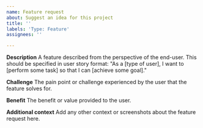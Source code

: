 ```yaml
---
name: Feature request
about: Suggest an idea for this project
title: ''
labels: 'Type: Feature'
assignees: ''

---
```


**Description**
A feature described from the perspective of the end-user. This should be specified in user story format: "As a [type of user], I want to [perform some task] so that I can [achieve some goal]."

**Challenge**
The pain point or challenge experienced by the user that the feature solves for.

**Benefit**
The benefit or value provided to the user.

**Additional context**
Add any other context or screenshots about the feature request here.
